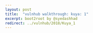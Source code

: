 ```yaml
---
layout: post
title:  "vulnhub walkthrough: kuya: 1"
excerpt: boot2root by @syedashhad
redirect: ../vulnhub/2018/Kuya_1
---
```


